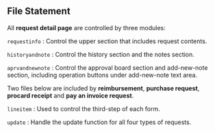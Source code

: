 ## File Statement

All **request detail page** are controlled by three modules:

`requestinfo` : Control the upper section that includes request contents.

`historyandnote` : Control the history section and the notes section.

`aprvandnewnote` : Control the approval board section and add-new-note section, including operation buttons under add-new-note text area.



Two files below are included by **reimbursement**, **purchase request**, **procard receipt** and **pay an invoice request**.

`lineitem` : Used to control the third-step of each form.

`update` : Handle the update function for all four types of requests.